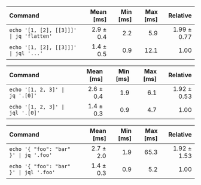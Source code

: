 | Command | Mean [ms] | Min [ms] | Max [ms] | Relative |
|:---|---:|---:|---:|---:|
| `echo '[1, [2], [[3]]]' \| jq 'flatten'` | 2.9 ± 0.4 | 2.2 | 5.9 | 1.99 ± 0.77 |
| `echo '[1, [2], [[3]]]' \| jql '...'` | 1.4 ± 0.5 | 0.9 | 12.1 | 1.00 |

| Command | Mean [ms] | Min [ms] | Max [ms] | Relative |
|:---|---:|---:|---:|---:|
| `echo '[1, 2, 3]' \| jq '.[0]'` | 2.6 ± 0.4 | 1.9 | 6.1 | 1.92 ± 0.53 |
| `echo '[1, 2, 3]' \| jql '.[0]'` | 1.4 ± 0.3 | 0.9 | 4.7 | 1.00 |

| Command | Mean [ms] | Min [ms] | Max [ms] | Relative |
|:---|---:|---:|---:|---:|
| `echo '{ "foo": "bar" }' \| jq '.foo'` | 2.7 ± 2.0 | 1.9 | 65.3 | 1.92 ± 1.53 |
| `echo '{ "foo": "bar" }' \| jql '.foo'` | 1.4 ± 0.3 | 0.9 | 5.2 | 1.00 |

